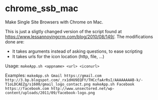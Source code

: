 chrome_ssb_mac
==============

Make Single Site Browsers with Chrome on Mac.

This is just a sligtly changed version of the script found at 
https://www.lessannoyingcrm.com/blog/2010/08/149/. The modifications done are:

* It takes arguments instead of asking questions, to ease scripting
* It takes urls for the icon location (http, file, ...)
 
Usage:
`
makeApp.sh <appname> <url> <iconurl>
`

Examples:
`
makeApp.sh Gmail https://gmail.com http://3.bp.blogspot.com/_rx1dHU9EQFY/THCcfaArRsI/AAAAAAAAB-k/-T1oLDCAEZg/s1600/gmail_logo_contact.png
makeApp.sh Facebook https://facebook.com http://www.unsectored.net/wp-content/uploads/2011/09/facebook-logo.png
`




